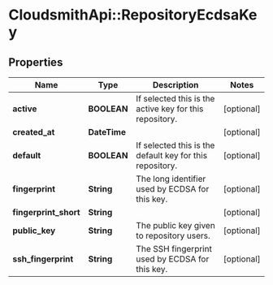 # CloudsmithApi::RepositoryEcdsaKey

## Properties
Name | Type | Description | Notes
------------ | ------------- | ------------- | -------------
**active** | **BOOLEAN** | If selected this is the active key for this repository. | [optional] 
**created_at** | **DateTime** |  | [optional] 
**default** | **BOOLEAN** | If selected this is the default key for this repository. | [optional] 
**fingerprint** | **String** | The long identifier used by ECDSA for this key. | [optional] 
**fingerprint_short** | **String** |  | [optional] 
**public_key** | **String** | The public key given to repository users. | [optional] 
**ssh_fingerprint** | **String** | The SSH fingerprint used by ECDSA for this key. | [optional] 


